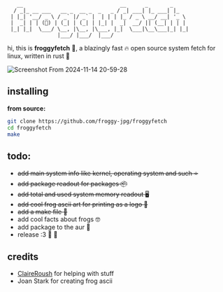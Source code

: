        __                               __      _       _     
      / _|_ __ ___   __ _  __ _  _   _ / _| ___| |_ ___| |_
     | |_| '__/ _ \ / _` |/ _` |  | | | |_ / _ \ __/ __| '_ \ 
     |  _| | | (🐸) | (_| | (_| | |_| |  _|  __/ || (__| | | |
     |_| |_|  \___/ \__, |\__, |\___, |_|  \___|\__\___|_| |_|
                    |___/ |___/  |___/                      


hi, this is **froggyfetch** :frog:, a blazingly fast :fire: open source system fetch for linux, written in rust :crab:

![Screenshot From 2024-11-14 20-59-28](https://github.com/user-attachments/assets/f433f54b-a58f-40d6-be84-0626d19289cd)

**installing**
-
**from source:**
```bash
git clone https://github.com/froggy-jpg/froggyfetch
cd froggyfetch
make
```

**todo:**
-
- ~~add main system info like kernel, operating system and such :star:~~
- ~~add package readout for packages :package:~~
- ~~add total and used system memory readout :desktop_computer:~~
- ~~add cool frog ascii art for printing as a logo :frog:~~
- ~~add a make file :memo:~~
- add cool facts about frogs :nerd_face:
- add package to  the aur :blue_book:
- release :3 :frog: 🐸

**credits**
-
- [ClaireRoush](https://github.com/ClaireRoush) for helping with stuff
- Joan Stark for creating frog ascii
